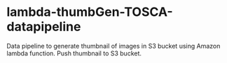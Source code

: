 # lambda-thumbGen-TOSCA-datapipeline
Data pipeline to generate thumbnail of images in S3 bucket using Amazon lambda function. Push thumbnail to S3 bucket.
